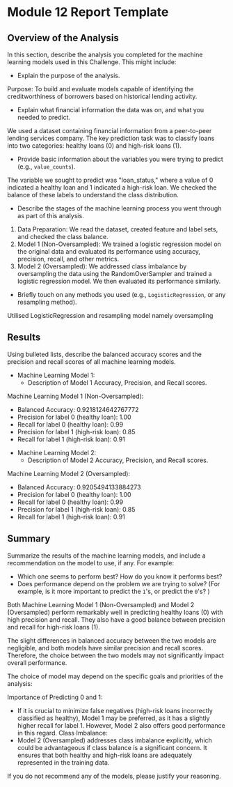 # Module 12 Report Template

## Overview of the Analysis

In this section, describe the analysis you completed for the machine learning models used in this Challenge. This might include:

* Explain the purpose of the analysis.

Purpose: To build and evaluate models capable of identifying the creditworthiness of borrowers based on historical lending activity.


* Explain what financial information the data was on, and what you needed to predict.

We used a dataset containing financial information from a peer-to-peer lending services company. The key prediction task was to classify loans into two categories: healthy loans (0) and high-risk loans (1).

* Provide basic information about the variables you were trying to predict (e.g., `value_counts`).

The variable we sought to predict was "loan_status," where a value of 0 indicated a healthy loan and 1 indicated a high-risk loan. We checked the balance of these labels to understand the class distribution.


* Describe the stages of the machine learning process you went through as part of this analysis.

1. Data Preparation: We read the dataset, created feature and label sets, and checked the class balance.
2. Model 1 (Non-Oversampled): We trained a logistic regression model on the original data and evaluated its performance using accuracy, precision, recall, and other metrics.
3. Model 2 (Oversampled): We addressed class imbalance by oversampling the data using the RandomOverSampler and trained a logistic regression model. We then evaluated its performance     similarly.


* Briefly touch on any methods you used (e.g., `LogisticRegression`, or any resampling method).

Utilised LogisticRegression and resampling model namely oversampling

## Results

Using bulleted lists, describe the balanced accuracy scores and the precision and recall scores of all machine learning models.

* Machine Learning Model 1:
  * Description of Model 1 Accuracy, Precision, and Recall scores.

Machine Learning Model 1 (Non-Oversampled):
- Balanced Accuracy: 0.9218124642767772
- Precision for label 0 (healthy loan): 1.00
- Recall for label 0 (healthy loan): 0.99
- Precision for label 1 (high-risk loan): 0.85
- Recall for label 1 (high-risk loan): 0.91



* Machine Learning Model 2:
  * Description of Model 2 Accuracy, Precision, and Recall scores.

Machine Learning Model 2 (Oversampled):
- Balanced Accuracy: 0.9205494133884273
- Precision for label 0 (healthy loan): 1.00
- Recall for label 0 (healthy loan): 0.99
- Precision for label 1 (high-risk loan): 0.85
- Recall for label 1 (high-risk loan): 0.91
  
  
 
## Summary

Summarize the results of the machine learning models, and include a recommendation on the model to use, if any. For example:
* Which one seems to perform best? How do you know it performs best?
* Does performance depend on the problem we are trying to solve? (For example, is it more important to predict the `1`'s, or predict the `0`'s? )

Both Machine Learning Model 1 (Non-Oversampled) and Model 2 (Oversampled) perform remarkably well in predicting healthy loans (0) with high precision and recall. They also have a good balance between precision and recall for high-risk loans (1).

The slight differences in balanced accuracy between the two models are negligible, and both models have similar precision and recall scores. Therefore, the choice between the two models may not significantly impact overall performance.

The choice of model may depend on the specific goals and priorities of the analysis:

Importance of Predicting 0 and 1: 
- If it is crucial to minimize false negatives (high-risk loans incorrectly classified as healthy), Model 1 may be preferred, as it has a slightly higher recall for label 1. However, Model 2 also offers good performance in this regard.
Class Imbalance:
- Model 2 (Oversampled) addresses class imbalance explicitly, which could be advantageous if class balance is a significant concern. It ensures that both healthy and high-risk loans are adequately represented in the training data.


If you do not recommend any of the models, please justify your reasoning.


